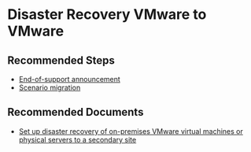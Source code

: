 <properties
    pageTitle="Site Recovery VMWare to VMWare"
    description="Site Recovery VMWare to VMWare"
    service="microsoft.recoveryservices"
    resource="vaults"
    authors="prateek9us, TobyTu"
    ms.author="aaronmax"
    displayOrder=""
    selfHelpType="generic"
    supportTopicIds="32634431"
    resourceTags=""
    productPesIds="16370"
    cloudEnvironments="public, Fairfax"
    articleId="8a419a44-2857-4c54-8661-90c3759ba81e"
/>

# Disaster Recovery VMware to VMware

## **Recommended Steps**

- [End-of-support announcement](https://docs.microsoft.com/azure/site-recovery/vmware-physical-secondary-disaster-recovery#end-of-support-announcement)<br>
- [Scenario migration](https://docs.microsoft.com/azure/site-recovery/vmware-physical-secondary-disaster-recovery#scenario-migration)

## **Recommended Documents**

- [Set up disaster recovery of on-premises VMware virtual machines or physical servers to a secondary site](https://docs.microsoft.com/azure/site-recovery/vmware-physical-secondary-disaster-recovery)<br>
